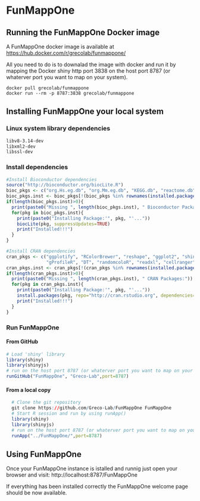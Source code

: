 # FunMappOne

## Running the FunMappOne Docker image

A FunMappOne docker image is available at https://hub.docker.com/r/grecolab/funmappone/

All you need to do is to downalad the image with docker and run it by mapping 
the Docker shiny http port 3838 on the host port 8787 (or whaterver port you want to map on your system).

```From the terminal
docker pull grecolab/funmappone
docker run --rm -p 8787:3838 grecolab/funmappone
```

## Installing FunMappOne your local system 

### Linux system library dependencies

```BASH
libv8-3.14-dev
libxml2-dev 
libssl-dev
```

### Install dependencies

```R
#Install Bioconductor dependencies
source("http://bioconductor.org/biocLite.R")
bioc_pkgs <- c("org.Hs.eg.db", "org.Mm.eg.db", "KEGG.db", "reactome.db", "GOSim")
bioc_pkgs.inst <- bioc_pkgs[!(bioc_pkgs %in% rownames(installed.packages()))]
if(length(bioc_pkgs.inst)>0){
  print(paste0("Missing ", length(bioc_pkgs.inst), " Bioconductor Packages:"))
  for(pkg in bioc_pkgs.inst){
    print(paste0("Installing Package:'", pkg, "'..."))
    biocLite(pkg, suppressUpdates=TRUE)
    print("Installed!!!")
  }
}

#Install CRAN dependencies
cran_pkgs <- c("ggplotify", "RColorBrewer", "reshape", "ggplot2", "shiny", "shinyjs", "tibble", 
               "gProfileR", "DT", "randomcoloR", "readxl", "cellranger", "devtools", "scales", "gtools")
cran_pkgs.inst <- cran_pkgs[!(cran_pkgs %in% rownames(installed.packages()))]
if(length(cran_pkgs.inst)>0){
  print(paste0("Missing ", length(cran_pkgs.inst), " CRAN Packages:"))
  for(pkg in cran_pkgs.inst){
    print(paste0("Installing Package:'", pkg, "'..."))
    install.packages(pkg, repo="http://cran.rstudio.org", dependencies=TRUE)
    print("Installed!!!")
  }
}
```

### Run FunMappOne 
#### From GitHub
```R
# Load 'shiny' library
library(shiny)
library(shinyjs)
# run on the host port 8787 (or whaterver port you want to map on your system)
runGitHub("FunMappOne", "Greco-Lab",port=8787)
```

#### From a local copy 
```R
  # Clone the git repository
  git clone https://github.com/Greco-Lab/FunMappOne FunMappOne
  # Start R session and run by using runApp()
  library(shiny)
  library(shinyjs)
  # run on the host port 8787 (or whaterver port you want to map on your system)
  runApp("../FunMappOne/",port=8787)
```

## Using FunMappOne 

Once your FunMappOne instance is istalled and runnig just open your browser and visit:
http://localhost:8787/FunMappOne

If everything has been installed correctly the FunMappOne welcome page should be now available.
